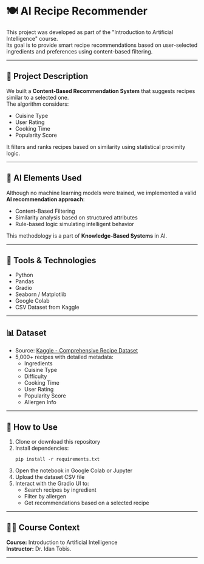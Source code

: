 # 🍽️ AI Recipe Recommender

This project was developed as part of the "Introduction to Artificial Intelligence" course.  
Its goal is to provide smart recipe recommendations based on user-selected ingredients and preferences using content-based filtering.

---

## 📌 Project Description

We built a **Content-Based Recommendation System** that suggests recipes similar to a selected one.  
The algorithm considers:

- Cuisine Type  
- User Rating  
- Cooking Time  
- Popularity Score  

It filters and ranks recipes based on similarity using statistical proximity logic.

---

## 🤖 AI Elements Used

Although no machine learning models were trained, we implemented a valid **AI recommendation approach**:
- Content-Based Filtering
- Similarity analysis based on structured attributes
- Rule-based logic simulating intelligent behavior

This methodology is a part of **Knowledge-Based Systems** in AI.

---

## 🧪 Tools & Technologies

- Python  
- Pandas  
- Gradio  
- Seaborn / Matplotlib  
- Google Colab  
- CSV Dataset from Kaggle

---

## 📊 Dataset

- Source: [Kaggle - Comprehensive Recipe Dataset](https://www.kaggle.com/datasets/arifmia/comprehensive-recipe-dataset)
- 5,000+ recipes with detailed metadata:
  - Ingredients
  - Cuisine Type
  - Difficulty
  - Cooking Time
  - User Rating
  - Popularity Score
  - Allergen Info

---

## 🚀 How to Use

1. Clone or download this repository
2. Install dependencies:
    ```
    pip install -r requirements.txt
    ```
3. Open the notebook in Google Colab or Jupyter
4. Upload the dataset CSV file
5. Interact with the Gradio UI to:
   - Search recipes by ingredient
   - Filter by allergen
   - Get recommendations based on a selected recipe

---

## 👨‍🎓 Course Context

**Course:** Introduction to Artificial Intelligence  
**Instructor:** Dr. Idan Tobis.

---
